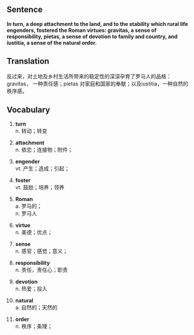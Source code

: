 ## Sentence

**In turn, a deep attachment to the land, and to the stability which rural life engenders, fostered the Roman virtues: gravitas, a sense of responsibility, pietas, a sense of devotion to family and country, and iustitia, a sense of the natural order.**      

## Translation

反过来，对土地及乡村生活所带来的稳定性的深深孕育了罗马人的品格：gravitas， 一种责任感；pietas 对家庭和国家的奉献；以及iustitia，一种自然的秩序感。     

## Vocabulary   

1. **turn**      
n. 转动；转变       

2. **attachment**     
n. 依恋；连接物；附件；     

3. **engender**     
vt. 产生；造成；引起；     

4. **foster**     
vt. 鼓励；培养；领养    

5. **Roman**       
a. 罗马的；     
n. 罗马人       

6. **virtue**       
n. 美德；优点；      

7. **sense**      
n. 感官；感觉；意义；     

8. **responsibility**      
n. 责任，责任心；职责       

9. **devotion**       
n. 热爱；投入       

10. **natural**     
a. 自然的；天然的       

11. **order**      
n. 秩序；条理；       

